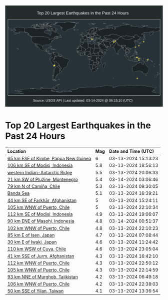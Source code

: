 ![Map](./map.png)

# Top 20 Largest Earthquakes in the Past 24 Hours

| Location | Mag | Date and Time (UTC) |
|:---|:---|:---|
| [65 km ESE of Kimbe, Papua New Guinea](https://earthquake.usgs.gov/earthquakes/eventpage/us6000milg) | 6 | 03-13-2024 15:13:23 |
| [106 km SE of Modisi, Indonesia](https://earthquake.usgs.gov/earthquakes/eventpage/us6000minw) | 5.8 | 03-13-2024 18:56:13 |
| [western Indian-Antarctic Ridge](https://earthquake.usgs.gov/earthquakes/eventpage/us6000mipe) | 5.5 | 03-13-2024 20:06:33 |
| [21 km SW of Plužine, Montenegro](https://earthquake.usgs.gov/earthquakes/eventpage/us6000mirj) | 5.4 | 03-14-2024 03:06:46 |
| [79 km N of Camiña, Chile](https://earthquake.usgs.gov/earthquakes/eventpage/us6000mijr) | 5.3 | 03-13-2024 09:30:05 |
| [Banda Sea](https://earthquake.usgs.gov/earthquakes/eventpage/us6000mimk) | 5.1 | 03-13-2024 16:39:21 |
| [44 km SE of Farkhār, Afghanistan](https://earthquake.usgs.gov/earthquakes/eventpage/us6000milk) | 5 | 03-13-2024 15:24:11 |
| [105 km WNW of Puerto, Chile](https://earthquake.usgs.gov/earthquakes/eventpage/us6000miqd) | 5 | 03-13-2024 22:10:34 |
| [112 km SE of Modisi, Indonesia](https://earthquake.usgs.gov/earthquakes/eventpage/us6000minz) | 4.9 | 03-13-2024 19:06:07 |
| [90 km ENE of Masohi, Indonesia](https://earthquake.usgs.gov/earthquakes/eventpage/us6000miqp) | 4.8 | 03-14-2024 00:51:37 |
| [102 km WNW of Puerto, Chile](https://earthquake.usgs.gov/earthquakes/eventpage/us6000miq9) | 4.8 | 03-13-2024 22:10:23 |
| [85 km E of Isen, Japan](https://earthquake.usgs.gov/earthquakes/eventpage/us6000mij7) | 4.7 | 03-13-2024 07:08:44 |
| [30 km E of Iwaki, Japan](https://earthquake.usgs.gov/earthquakes/eventpage/us6000mikg) | 4.6 | 03-13-2024 11:24:42 |
| [110 km WSW of Cuya, Chile](https://earthquake.usgs.gov/earthquakes/eventpage/us6000miqh) | 4.6 | 03-13-2024 23:05:04 |
| [41 km SSE of Jurm, Afghanistan](https://earthquake.usgs.gov/earthquakes/eventpage/us6000mimm) | 4.3 | 03-13-2024 16:42:10 |
| [112 km WNW of Puerto, Chile](https://earthquake.usgs.gov/earthquakes/eventpage/us6000miqg) | 4.3 | 03-13-2024 22:50:12 |
| [105 km WNW of Puerto, Chile](https://earthquake.usgs.gov/earthquakes/eventpage/us6000miqc) | 4.3 | 03-13-2024 22:14:59 |
| [93 km NNE of Murghob, Tajikistan](https://earthquake.usgs.gov/earthquakes/eventpage/us6000mij5) | 4.2 | 03-13-2024 06:49:18 |
| [106 km WNW of Puerto, Chile](https://earthquake.usgs.gov/earthquakes/eventpage/us6000miqf) | 4.2 | 03-13-2024 22:38:03 |
| [50 km SSE of Yilan, Taiwan](https://earthquake.usgs.gov/earthquakes/eventpage/us6000mil0) | 4.1 | 03-13-2024 13:36:54 |
